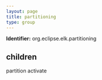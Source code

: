 ```yaml
---
layout: page
title: partitioning
type: group
---
```

**Identifier:** org.eclipse.elk.partitioning
## children

partition
activate


